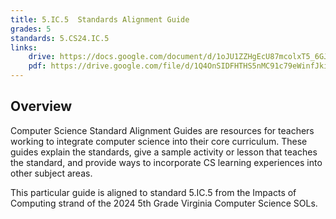```yaml
---
title: 5.IC.5  Standards Alignment Guide
grades: 5
standards: 5.CS24.IC.5
links:
    drive: https://docs.google.com/document/d/1oJU1ZZHgEcU87mcolxT5_6GJ0aAZBM6mH0Jlz3M2zCU/edit?usp=drive_link
    pdf: https://drive.google.com/file/d/1Q4OnSIDFHTHS5nMC91c79eWinfJkiQup/view?usp=drive_link
---
```


## Overview

Computer Science Standard Alignment Guides are resources for teachers working to integrate computer science into their core curriculum. These guides explain the standards, give a sample activity or lesson that teaches the standard, and provide ways to incorporate CS learning experiences into other subject areas. 

This particular guide is aligned to standard 5.IC.5 from the Impacts of Computing strand of the 2024 5th Grade Virginia Computer Science SOLs.